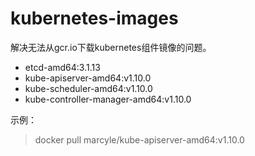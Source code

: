 # kubernetes-images

解决无法从gcr.io下载kubernetes组件镜像的问题。

- etcd-amd64:3.1.13
- kube-apiserver-amd64:v1.10.0
- kube-scheduler-amd64:v1.10.0
- kube-controller-manager-amd64:v1.10.0

示例：
> docker pull marcyle/kube-apiserver-amd64:v1.10.0
